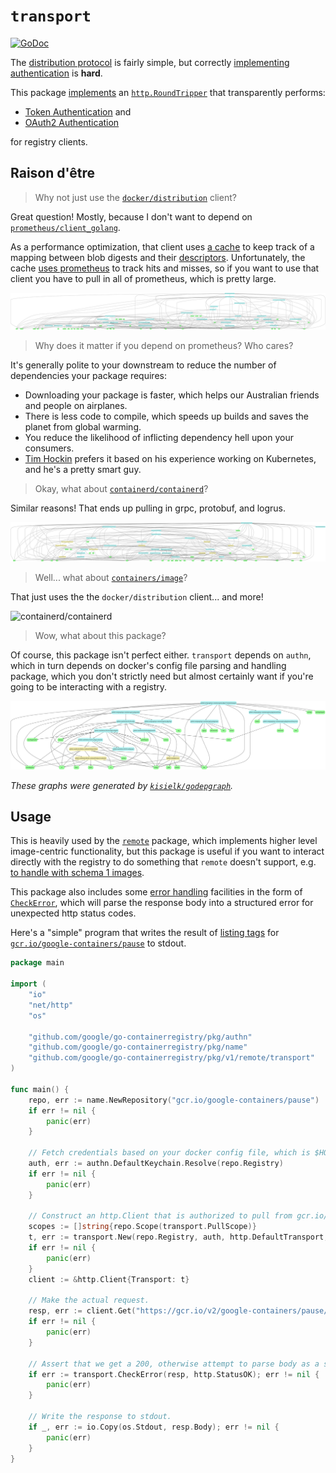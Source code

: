 # `transport`

[![GoDoc](https://godoc.org/github.com/google/go-containerregistry/pkg/v1/transport?status.svg)](https://godoc.org/github.com/google/go-containerregistry/pkg/v1/transport)

The [distribution protocol](https://github.com/opencontainers/distribution-spec)
is fairly simple, but correctly
[implementing authentication](../../../authn/README.md) is **hard**.

This package
[implements](https://godoc.org/github.com/google/go-containerregistry/pkg/v1/remote/transport#New)
an [`http.RoundTripper`](https://godoc.org/net/http#RoundTripper) that
transparently performs:

- [Token Authentication](https://docs.docker.com/registry/spec/auth/token/) and
- [OAuth2 Authentication](https://docs.docker.com/registry/spec/auth/oauth/)

for registry clients.

## Raison d'être

> Why not just use the
> [`docker/distribution`](https://godoc.org/github.com/docker/distribution/registry/client/auth)
> client?

Great question! Mostly, because I don't want to depend on
[`prometheus/client_golang`](https://github.com/prometheus/client_golang).

As a performance optimization, that client uses
[a cache](https://github.com/docker/distribution/blob/a8371794149d1d95f1e846744b05c87f2f825e5a/registry/client/repository.go#L173)
to keep track of a mapping between blob digests and their
[descriptors](https://github.com/docker/distribution/blob/a8371794149d1d95f1e846744b05c87f2f825e5a/blobs.go#L57-L86).
Unfortunately, the cache
[uses prometheus](https://github.com/docker/distribution/blob/a8371794149d1d95f1e846744b05c87f2f825e5a/registry/storage/cache/cachedblobdescriptorstore.go#L44)
to track hits and misses, so if you want to use that client you have to pull in
all of prometheus, which is pretty large.

![docker/distribution](../../../../images/docker.dot.svg)

> Why does it matter if you depend on prometheus? Who cares?

It's generally polite to your downstream to reduce the number of dependencies
your package requires:

- Downloading your package is faster, which helps our Australian friends and
  people on airplanes.
- There is less code to compile, which speeds up builds and saves the planet
  from global warming.
- You reduce the likelihood of inflicting dependency hell upon your consumers.
- [Tim Hockin](https://twitter.com/thockin/status/958606077456654336) prefers it
  based on his experience working on Kubernetes, and he's a pretty smart guy.

> Okay, what about
> [`containerd/containerd`](https://godoc.org/github.com/containerd/containerd/remotes/docker)?

Similar reasons! That ends up pulling in grpc, protobuf, and logrus.

![containerd/containerd](../../../../images/containerd.dot.svg)

> Well... what about
> [`containers/image`](https://godoc.org/github.com/containers/image/docker)?

That just uses the the `docker/distribution` client... and more!

![containerd/containerd](../../../../images/containers.dot.svg)

> Wow, what about this package?

Of course, this package isn't perfect either. `transport` depends on `authn`,
which in turn depends on docker's config file parsing and handling package,
which you don't strictly need but almost certainly want if you're going to be
interacting with a registry.

![google/go-containerregistry](../../../../images/ggcr.dot.svg)

_These graphs were generated by
[`kisielk/godepgraph`](https://github.com/kisielk/godepgraph)._

## Usage

This is heavily used by the
[`remote`](https://godoc.org/github.com/google/go-containerregistry/pkg/v1/remote)
package, which implements higher level image-centric functionality, but this
package is useful if you want to interact directly with the registry to do
something that `remote` doesn't support, e.g.
[to handle with schema 1 images](https://github.com/google/go-containerregistry/pull/509).

This package also includes some
[error handling](https://github.com/opencontainers/distribution-spec/blob/60be706c34ee7805bdd1d3d11affec53b0dfb8fb/spec.md#errors)
facilities in the form of
[`CheckError`](https://godoc.org/github.com/google/go-containerregistry/pkg/v1/remote/transport#CheckError),
which will parse the response body into a structured error for unexpected http
status codes.

Here's a "simple" program that writes the result of
[listing tags](https://github.com/opencontainers/distribution-spec/blob/60be706c34ee7805bdd1d3d11affec53b0dfb8fb/spec.md#tags)
for [`gcr.io/google-containers/pause`](https://gcr.io/google-containers/pause)
to stdout.

```go
package main

import (
	"io"
	"net/http"
	"os"

	"github.com/google/go-containerregistry/pkg/authn"
	"github.com/google/go-containerregistry/pkg/name"
	"github.com/google/go-containerregistry/pkg/v1/remote/transport"
)

func main() {
	repo, err := name.NewRepository("gcr.io/google-containers/pause")
	if err != nil {
		panic(err)
	}

	// Fetch credentials based on your docker config file, which is $HOME/.docker/config.json or $DOCKER_CONFIG.
	auth, err := authn.DefaultKeychain.Resolve(repo.Registry)
	if err != nil {
		panic(err)
	}

	// Construct an http.Client that is authorized to pull from gcr.io/google-containers/pause.
	scopes := []string{repo.Scope(transport.PullScope)}
	t, err := transport.New(repo.Registry, auth, http.DefaultTransport, scopes)
	if err != nil {
		panic(err)
	}
	client := &http.Client{Transport: t}

	// Make the actual request.
	resp, err := client.Get("https://gcr.io/v2/google-containers/pause/tags/list")
	if err != nil {
		panic(err)
	}

	// Assert that we get a 200, otherwise attempt to parse body as a structured error.
	if err := transport.CheckError(resp, http.StatusOK); err != nil {
		panic(err)
	}

	// Write the response to stdout.
	if _, err := io.Copy(os.Stdout, resp.Body); err != nil {
		panic(err)
	}
}
```
